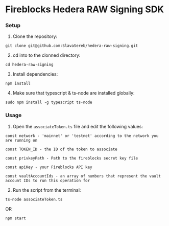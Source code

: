 # Fireblocks Hedera RAW Signing SDK

### Setup

1. Clone the repository:
```
git clone git@github.com:SlavaSereb/hedera-raw-signing.git
```
2. cd into to the clonned directory:
``` 
cd hedera-raw-signing
```

3. Install dependencies:
```
npm install 
```
4. Make sure that typescript & ts-node are installed globally:
```
sudo npm install -g typescript ts-node
```


### Usage

1. Open the ```associateToken.ts``` file and edit the following values:
```
const network - 'mainnet' or 'testnet' according to the network you are running on

const TOKEN_ID - the ID of the token to associate

const privkeyPath - Path to the fireblocks secret key file

const apiKey - your Fireblocks API key

const vaultAccountIds - an array of numbers that represent the vault account IDs to run this operation for
```
2. Run the script from the terminal:
```
ts-node associateToken.ts
```
OR 
```
npm start
```
